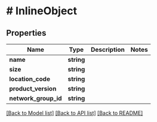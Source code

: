 # # InlineObject

## Properties

Name | Type | Description | Notes
------------ | ------------- | ------------- | -------------
**name** | **string** |  | 
**size** | **string** |  | 
**location_code** | **string** |  | 
**product_version** | **string** |  | 
**network_group_id** | **string** |  | 

[[Back to Model list]](../../README.md#documentation-for-models) [[Back to API list]](../../README.md#documentation-for-api-endpoints) [[Back to README]](../../README.md)


